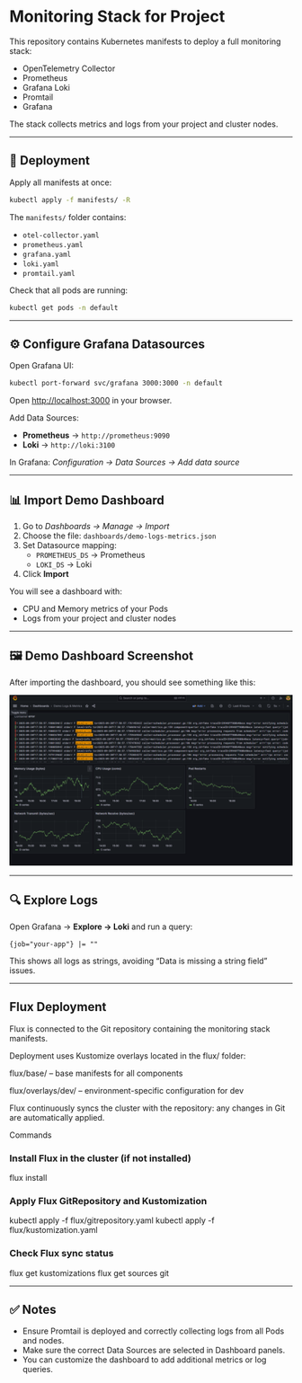 # Monitoring Stack for Project

This repository contains Kubernetes manifests to deploy a full monitoring stack:

- OpenTelemetry Collector
- Prometheus
- Grafana Loki
- Promtail
- Grafana

The stack collects metrics and logs from your project and cluster nodes.

---

## 🚀 Deployment

Apply all manifests at once:

```bash
kubectl apply -f manifests/ -R
```

The `manifests/` folder contains:

- `otel-collector.yaml`
- `prometheus.yaml`
- `grafana.yaml`
- `loki.yaml`
- `promtail.yaml`

Check that all pods are running:

```bash
kubectl get pods -n default
```

---

## ⚙️ Configure Grafana Datasources

Open Grafana UI:

```bash
kubectl port-forward svc/grafana 3000:3000 -n default
```

Open [http://localhost:3000](http://localhost:3000) in your browser.

Add Data Sources:

- **Prometheus** → `http://prometheus:9090`
- **Loki** → `http://loki:3100`

In Grafana: *Configuration → Data Sources → Add data source*

---

## 📊 Import Demo Dashboard

1. Go to *Dashboards → Manage → Import*  
2. Choose the file: `dashboards/demo-logs-metrics.json`  
3. Set Datasource mapping:  
   - `PROMETHEUS_DS` → Prometheus  
   - `LOKI_DS` → Loki  
4. Click **Import**

You will see a dashboard with:

- CPU and Memory metrics of your Pods  
- Logs from your project and cluster nodes  

---

## 🖼️ Demo Dashboard Screenshot

After importing the dashboard, you should see something like this:

![Grafana Dashboard](https://github.com/andreysvirid/monitoring-stack/blob/main/images/grafana1.png?raw=true)

---

## 🔍 Explore Logs

Open Grafana → **Explore → Loki** and run a query:

```logql
{job="your-app"} |= ""
```

This shows all logs as strings, avoiding “Data is missing a string field” issues.

---


## Flux Deployment 

Flux is connected to the Git repository containing the monitoring stack manifests.

Deployment uses Kustomize overlays located in the flux/ folder:

flux/base/ – base manifests for all components

flux/overlays/dev/ – environment-specific configuration for dev

Flux continuously syncs the cluster with the repository: any changes in Git are automatically applied.

Commands
### Install Flux in the cluster (if not installed)
flux install

### Apply Flux GitRepository and Kustomization
kubectl apply -f flux/gitrepository.yaml
kubectl apply -f flux/kustomization.yaml

### Check Flux sync status
flux get kustomizations
flux get sources git

---

## ✅ Notes

- Ensure Promtail is deployed and correctly collecting logs from all Pods and nodes.  
- Make sure the correct Data Sources are selected in Dashboard panels.  
- You can customize the dashboard to add additional metrics or log queries.